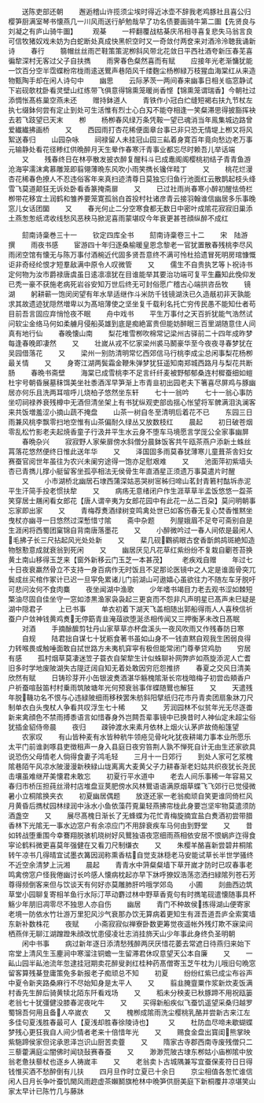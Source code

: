 <!-- { "loadSidebar": true } -->
　　送陈吏部还朝
　　邂逅稽山许揽须尘埃时得近冰壶不辞我老鸡豚社且喜公归樱笋厨满室琴书懐燕几一川风雨送行舻勉哉早了功名债要画骑牛第二圗【先贤良与刘凝之有庐山骑牛圗】
　　观棊
　　一枰翻覆战枯棊庆吊相寻喜复悲失马翁言良可信牧猪奴戏未妨为白蛇断处真成快黑帜空时又一奇敛付两奁来对酒泠泠聴我诵新诗
　　春行
　　篛帽丝丝雨芒鞋策策泥栁斜风带北花敛日平西社酒夸新压春芜喜徧犂深村无客过父子自扶擕
　　雨霁春色粲然喜而有赋
　　应接年光老渐慵犹能一饮百分空半霑蝶粉帘栊雨逺送鸎声巷陌风千缕麴尘杨栁緑万枝猩血海棠红从来造物甄陶手却在闲人诗句中
　　幽思
　　云际茅茨一两间春来幽事日相关临窓静试下岩砚欹枕卧看灵壁山红练带飞俱意得锦熏笼暖尚香悭【锦熏笼谓瑞香】今朝社过添惆怅髙栋巢空燕未还
　　赠持鉢道人
　　青铁作小冠白纻缝短褐右扶九节杖左执七缀鉢何尝有定止到处可生活惟有烈士心白刄不能夺相逢一笑粲滞思得披豁挥袂去若飞跂望已天末
　　栁
　　杨栁春风绿万条凭鞍一望已魂消当年鳯集城边路曾爱纎纎拂画桥
　　又
　　西园雨打杏花稀便面章台事已非只恐无情堤上栁又将风絮送春归
　　山园杂咏
　　祠禄留人未挂冠山园三畆着身寛百年竟向愁边老万事元输静处看花径糁红供晩醉月天生晕作春寒汗青事业都忘尽时赖吾儿举话端
　　又
　　残春终日在林亭散发披衣醉复醒科斗已成鼃阁阁樱桃初结子青青鱼游沧海寜濡沫禽慕雕笼即翦翎薄晩东风吹小雨笑擕长镵伴畦丁
　　又
　　桃花烂漫杏花稀春色撩人不忍违俗客年来真扫迹清尊日莫独忘归鱼行池面红云散鹊起枝头绛雪飞莫道颠狂无诉处卧看香篆掩斋扉
　　又
　　已过社雨尚春寒小醉初醒怯倚栏栁带花移宜土润鹤和雏养要笼寛孤翁白首投村社诸彦青云接羽翰谁信幽居多乐事晚窓儿女话团圞
　　又
　　春光何止二分空寒食都无数日中密叶成隂花寂寂旧巢添土燕怱怱纸鸢收线愁风恶秧马掀泥喜雨蒙堪叹今年衰更甚苍顔纵醉不成红



　　劎南诗稾巻三十一
　　钦定四库全书
　　劎南诗稾卷三十二
　　宋　陆游　撰
　　雨夜书感
　　宦游四十年归逐桑榆暖皇恩念黎老一官犹置散春残桃李尽风雨闭空馆有懐无与陈万事付酒椀近代固多贤吾意终不满可怜杜拾遗冒死明房琯慷慨讵非奇经纶恨才短羣敌满中原令人叹微管
　　又
　　儒生不自贵执艺等卜祝诗书定何物为汝市爵禄唐虞虽日逺凛凛犹在目谁能举其要治功端可复平生麤知此俛仰发已秃一豪不获施老病死岩谷安知万世后终无可封俗愿广稽古心端拱咨岳牧
　　镜湖
　　躬耕蕲一饱闵闵望有年水旱适继作斗米防千钱镜湖泆已久造旤初非天孰能求其故遗迹犹隠然増卑以为髙培薄使之坚坐复千载利名托亡穷传民愚不能知仕者苟目前吾言固应弃悄怆夜不眠
　　舟中戏书
　　平生万事付之天百折犹能气浩然试问软尘金络马何如柔艣月侵船英雄到底是痴絶富贵但能妨醉眠三百里湖随意住人间真有地行仙
　　春晚懐山南
　　梨花堆雪栁吹棉常记梁州古驿前二十四年成昨梦每逢春晚即凄然
　　又
　　壮嵗从戎不忆家梁州裘马鬭豪华至今夜夜寻春梦犹在吴园借落花
　　又
　　梁州一别防清明常忆西郊信马行桃李成尘总闲事梨花杨栁最关情
　　又
　　身寄江湖两鬓霜金鞭朱弹梦犹狂遥知南郑城西路月与梨花共断肠
　　春晩书斋壁
　　海棠已成雪桃李不足言纤纤麦被野郁郁桑连村穉蚕细如螘杜宇号朝昏展墓秣饵美坐社黍酒浑早笋渐上市青韭初出园老夫下箸喜尽屏鸡与豚幽居亦何乐且洗两耳喧呼儿烧柏子悠然坐东轩
　　七十一翁吟
　　七十一翁心事防坐叨祠禄养衰残樽中无酒但清坐架上有书犹纵观吏部齿揺心怅望将军髀满泪汍澜客来共饭増羞涩小摘山蔬不掩盘
　　山茶一树自冬至清明后着花不已
　　东园三日雨兼风桃李飘零扫地空惟有山茶偏耐久绿丛又放数枝红
　　晨起
　　初日破苍烟零乱松竹影老夫起焼香童子行汲井平生水云身不堕车马境愿言学厐公全家事幽屏
　　春晩杂兴
　　寂寂野人家柴扉傍水斜僧分晨鉢饭客共午瓯茶燕户添新土蛛丝罥落花悠然便终日惟此送年华
　　又
　　泽国固多雨莫春犹薄寒儿童葺茶舎妇女赛蚕官阅世年虽往为农兴未阑穷途得一饱亦足慰艰难
　　又
　　池面萍初紫墙头杏已青擕儿撑小艇留客坐孤亭相法无侯骨生年直酒星正须遗万事莫遣片时醒
　　又
　　小市湖桥北幽居石埭西蒲深姑恶哭树宻秭归啼山茗封青箬村酤坼赤泥平生汗简手投老惯扶犂
　　又
　　病疡无意绪闭户作生涯草草半盂饭悠悠一盌茶笑穿居士屩闲看女郎花【唐人谓辛夷为女郎花园中有此花一丛二百朶】莫问明朝事忘家即出家
　　又
　　青梅荐煑酒绿树变鸣禽处世已如客伤春无复心焚香惟黙坐曳杖亦幽寻一日悠然过深慙惜寸隂
　　斋中杂题
　　列屋娥眉不足夸可斋别自是生涯闲将西蜀团窠锦自背南唐落墨花
　　又
　　小醉微吟过一春人间侬是最闲人毛拂子长三尺拈起风光处处新
　　又
　　棐几砚鸜鹆眼古奁香斮鹧鸪斑絶知造物慇懃意成就衰翁到死闲
　　又
　　幽居厌见凡花草红紫纷纷不复栽自劚苍苔换黄土南山移得玉芝来【窗外新移云门玉芝一本甚茂】
　　老疾戏自赠
　　年过七十日夜衰羸然骨立不支持一身百病作无时饭且不足那论医镜中之人定是谁面骨突兀鬓成丝买棺作冢计已迟一旦寜免累诸儿门前湖山可遨嬉心虽欲往力不随左车牙脱吁可悲问汝何不食肉麋
　　夜坐闻湖中渔歌
　　少年嗜书竭目力老去观书涩如棘短檠油尽固自佳坐守一窓如漆黒渔家袅袅起三更哀而不怨非凡声明星已髙声未巳疑是湖中隠君子
　　上已书事
　　单衣初着下湖天飞盖相随出郭船得雨人人喜秧信祈蚕户户敛神钱黄鸡煑无停筯青韭淹葅欲堕涎丞相传闻又三押衡茅未改日髙眠
　　对酒
　　手摘酴醿剪牡丹山家草草亦杯盘溪头一夜风吹雨又作残春防日寒
　　自规
　　陆君拙自谋七十犹粝食著书虽如山身不一钱直黙自观我生困弱良得力转喉畏或触唾面敢自拭世路方未夷机穽寜有极但能常闭门尊拳贷鸡肋
　　穷居有感
　　孤村烟草莫凄迷笠子蓑衣自架犂生计似蛛聊补网弊庐如燕旋添泥人亡耆旧多时学地废陂湖失古隄迂阔自知无着处敢因穷厄怨推挤
　　春夏之交风日清美欣然有赋
　　日铸珍芽开小缶银波煑酒湛华觞槐隂渐长帘栊暗梅子初尝齿頬香户户祈蚕喧鼔笛村村乗雨筑陂塘年光何预衰翁事伴蝶随鸎也解狂
　　又
　　天遣残年脱鞿功名不恨与心违緑陂细雨移秧罢朱舫斜阳擘纸归花市丹青卖团扇象牀刀尺制单衣白头曳杖人争看共叹浮生七十稀
　　又
　　芳润园林不似贫年光无尽逐畨新来禽顔色不禁雨搏黍语言如惜春身外岂闗吾辈事镜中已换昔时人神仙定未超尘俗犹插金貂侍帝晨
　　夜归
　　疎钟渡水来素月依林上烟火认茅庐故倚船篷望
　　农家叹
　　有山皆种麦有水皆种秔牛领疮见骨叱叱犹夜耕竭力事本业所愿乐太平门前谁剥啄县吏徴租声一身入县庭日夜穷笞荆人孰不惮死自计无由生还家欲具说恐伤父母情老人倘得食妻子鸿毛轻
　　三月十一日郊行
　　到处人家可乞浆槐隂巷陌午风凉水陂漫漫新秧緑山垅离离大麦黄父子力耕春渐老妇姑共织夜犹长尧民击壤虽难继芹美懐君未敢忘
　　初夏行平水道中
　　老去人间乐事稀一年容易又春归市桥压担莼丝滑村店堆盘豆荚肥傍水风林鸎语语满原烟草蝶飞飞郊行已觉侵微暑小立桐隂换夹衣
　　初夏幽居偶题
　　放逐还家一老翁痴顽自笑更谁同倚栏风月黄昏后擕杖园林绿润中泳水小鱼依藻荇覔巢轻燕拂帘栊此身要岂坚牢物莫遣须防酒盏空
　　又
　　展尽髙槐日渐长了无蜂蝶为花忙青梅旋摘宜盐白煑酒初尝带腊香林下光隂无一事水边窓户有余凉应门不用辞衰疾车马何由到野堂
　　又
　　昔如转战堕重围今幸鶱翔脱骇机晓树好风鸎独语夜窓细雨燕相依安居不恨蜗庐迮得食寜论鹤料微更喜莫年强健在又看刀尺制缣衣
　　又
　　朱樱羊酪喜新尝碧井桐隂转午凉书几得晴宜试墨衣篝因润称熏香枯自觉支牀穏老马安能试草长半世学骚终不近空余清梦上沅湘
　　晨起
　　青青水中蓱粲粲墙下草开嵗才防时已叹春事老鸣禽傍窓户怪我倦幽讨长吟感人懐病枕起亦早下牀呼獠奴浩荡恣洒扫緑隂列苍石芳尊得频倒客来但与饮谈天有何好亦莫雕肺肝吟哦学郊岛
　　小圃
　　剡曲西边筑草堂小园聊复寄相羊鱼行水际汀苹动麝过林中野草香覔句有时擕笔砚遣懐随事具杯觞少年朋旧凋零尽不独思人亦自伤
　　幽居
　　青门不种故侯拣得湖山便寄家老境一防依水竹壮游万里犯风沙气衰那办饮无算病着更知生有涯吾道吾庐全索寞墙东新补数株花
　　夜赋
　　小斋寂寂似禅寮卧数更筹觉夜遥帐外残灯欺不寐梁间栖燕伴无聊江湖蹭蹬朱顔改忧患侵凌壮志消挂斾天山少年事此身终负圣明朝
　　闲中书事
　　病过新年逐日添清愁残醉两厌厌惜花萎去常遮日待燕归来始下帘堂上清风生玉麈涧中寒溜注铜蟾一生留滞君休叹意望天公本自廉
　　又
　　一畆山园半畆池流年忽逮挂冠期卖花醉叟剥红桂种药髙僧寄玉芝午枕为儿哦旧句晩窓留客算残棊登庸策免多新报老子痴顽总不知
　　初夏
　　纷纷红紫已成尘布谷声中夏令新夹路桑麻行不尽始知身是太平人
　　又
　　翦韭腌韲粟作浆新炊麦饭满村香先生醉后骑黄犊北陌东阡看戏场
　　又
　　稻未分秧麦已秋豚蹄不用祝瓯篓老翁七十犹彊健没膝春泥夜叱牛
　　又
　　买得新船疾似飞蚕饥遥望采桑归越罗蜀锦吾何用且备人卒嵗衣
　　又
　　槐栁成隂雨洗尘樱桃乳酪并尝新古来江左多佳句夏浅胜春最可人【夏浅却胜春徐陵诗也】
　　又
　　杜防血尽啼未歇蝴蝶梦残心更狂我自人间少情者老来十倍惜年光
　　又
　　赐食金盘出寳闺熊掌映紫駞蹄侯家但诧承恩泽岂识山厨苦卖虀
　　又
　　隋家古寺郡西南寺废残僧只二三藜藿满庭尘闇佛时闻铙鼔赛春蚕
　　又
　　渺渺荒陂古埭东栁姑小庙栁隂中放翁老惫扶藜杖也逐乡人祷嵗丰
　　又
　　老翁卖卜古城隅兼写宜蚕保麦符日日得钱惟买酒不愁醉倒有儿扶
　　四月旦作时立夏已十余日
　　京尘相值各怱忙谁信闲人日月长争叶蚕饥閙风雨趂虚茶嬾鬭旗枪林中晩笋供厨美庭下新桐覆井凉堪笑山家太早计已陈竹几与藤牀
